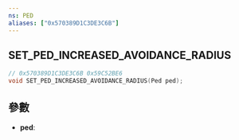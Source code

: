 ```yaml
---
ns: PED
aliases: ["0x570389D1C3DE3C6B"]
---
```

## SET_PED_INCREASED_AVOIDANCE_RADIUS

```c
// 0x570389D1C3DE3C6B 0x59C52BE6
void SET_PED_INCREASED_AVOIDANCE_RADIUS(Ped ped);
```

## 參數
* **ped**: 

